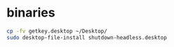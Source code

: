 # binaries

```bash
cp -fv getkey.desktop ~/Desktop/
sudo desktop-file-install shutdown-headless.desktop

```

